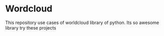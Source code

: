 # Wordcloud
This repository use cases of worldcloud library of python. Its so awesome library try these projects
